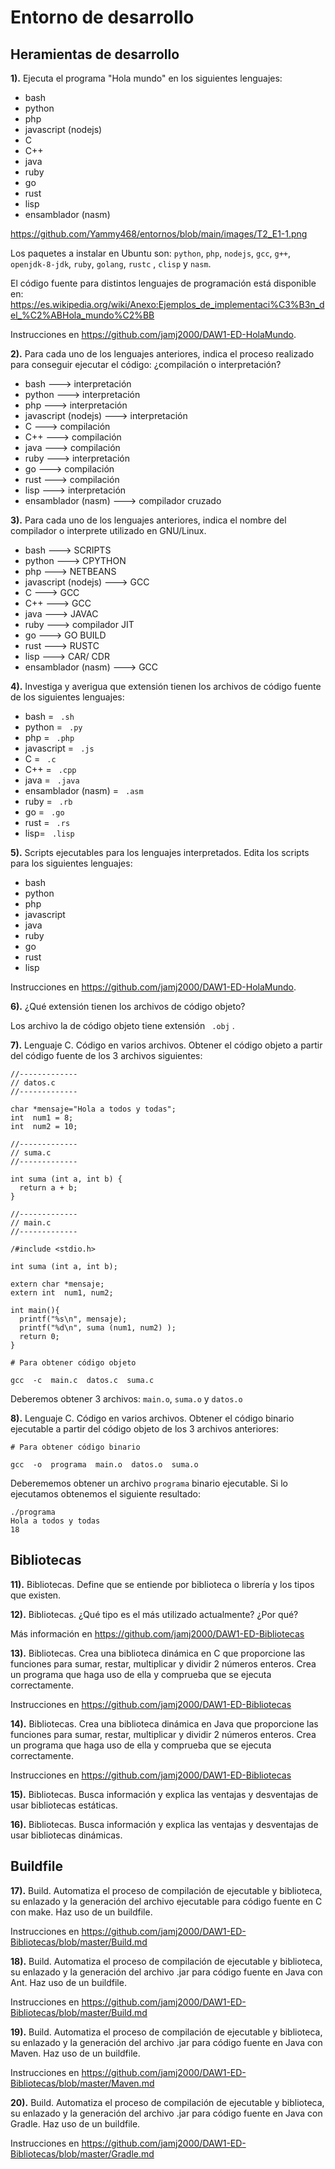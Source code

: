 # Entorno de desarrollo

## Heramientas de desarrollo

**1).** Ejecuta el programa "Hola mundo" en los siguientes lenguajes:

- bash
- python
- php
- javascript (nodejs)
- C
- C++
- java
- ruby
- go
- rust
- lisp
- ensamblador (nasm)

https://github.com/Yammy468/entornos/blob/main/images/T2_E1-1.png

Los paquetes a instalar en Ubuntu son: `python`, `php`, `nodejs`, `gcc`, `g++`, `openjdk-8-jdk`, `ruby`, `golang`, `rustc` , `clisp` y `nasm`.

El código fuente para distintos lenguajes de programación está disponible en: https://es.wikipedia.org/wiki/Anexo:Ejemplos_de_implementaci%C3%B3n_del_%C2%ABHola_mundo%C2%BB

Instrucciones en https://github.com/jamj2000/DAW1-ED-HolaMundo.



**2).** Para cada uno de los lenguajes anteriores, indica el proceso realizado para conseguir ejecutar el código: ¿compilación o interpretación?

- bash  --->  interpretación 
- python  --->  interpretación 
- php  --->  interpretación 
- javascript (nodejs)  --->  interpretación 
- C  --->  compilación 
- C++  --->  compilación 
- java  --->  compilación 
- ruby  --->  interpretación 
- go  --->  compilación 
- rust  --->  compilación 
- lisp  --->  interpretación 
- ensamblador (nasm)  --->  compilador cruzado 



**3).** Para cada uno de los lenguajes anteriores, indica el nombre del compilador o interprete utilizado en GNU/Linux.

- bash  --->  SCRIPTS
- python  --->  CPYTHON 
- php  --->  NETBEANS 
- javascript (nodejs)  --->  GCC 
- C  --->  GCC 
- C++  --->  GCC 
- java  --->  JAVAC
- ruby  --->  compilador JIT 
- go  --->  GO BUILD 
- rust  --->  RUSTC
- lisp  --->  CAR/ CDR
- ensamblador (nasm)  --->  GCC 



**4).** Investiga y averigua que extensión tienen los archivos de código fuente de los siguientes lenguajes:

   - bash = ``` .sh```
   - python = ``` .py```
   - php = ``` .php```
   - javascript = ``` .js```
   - C = ``` .c```
   - C++ = ``` .cpp```
   - java = ``` .java```
   - ensamblador (nasm) = ``` .asm```
   - ruby = ``` .rb```
   - go = ``` .go```
   - rust = ``` .rs```
   - lisp= ``` .lisp```



**5).** Scripts ejecutables para los lenguajes interpretados. Edita los scripts para los siguientes lenguajes:

   - bash
   - python
   - php
   - javascript
   - java
   - ruby
   - go
   - rust
   - lisp

Instrucciones en https://github.com/jamj2000/DAW1-ED-HolaMundo.



**6).** ¿Qué extensión tienen los archivos de código objeto?

Los archivo la de código objeto tiene extensión ``` .obj```
.

**7).** Lenguaje C. Código en varios archivos. Obtener el código objeto a partir del código fuente de los 3 archivos siguientes:

```lang-c
//-------------
// datos.c
//-------------

char *mensaje="Hola a todos y todas";
int  num1 = 8;
int  num2 = 10; 
```

```lang-c
//-------------
// suma.c
//-------------

int suma (int a, int b) {
  return a + b;
}
```

```lang-c
//-------------
// main.c
//-------------

/#include <stdio.h>

int suma (int a, int b);

extern char *mensaje;
extern int  num1, num2;

int main(){
  printf("%s\n", mensaje);
  printf("%d\n", suma (num1, num2) );
  return 0;
}
```

```lang-c
# Para obtener código objeto

gcc  -c  main.c  datos.c  suma.c
```

Deberemos obtener 3 archivos:  `main.o`,  `suma.o`  y `datos.o`



**8).** Lenguaje C. Código en varios archivos. Obtener el código binario ejecutable a partir del código objeto de los 3 archivos anteriores:

```lang-c
# Para obtener código binario

gcc  -o  programa  main.o  datos.o  suma.o
```

Deberememos obtener un archivo `programa` binario ejecutable. Si lo ejecutamos obtenemos el siguiente resultado:

```lang-c
./programa
Hola a todos y todas
18
```





## Bibliotecas

**11).** Bibliotecas. Define que se entiende por biblioteca o librería y los tipos que existen.



**12).** Bibliotecas. ¿Qué tipo es el más utilizado actualmente? ¿Por qué?

Más información en https://github.com/jamj2000/DAW1-ED-Bibliotecas



**13).** Bibliotecas. Crea una biblioteca dinámica en C que proporcione  las funciones para sumar, restar, multiplicar y dividir 2 números  enteros. Crea un programa que haga uso de ella y comprueba que se ejecuta  correctamente.

Instrucciones en https://github.com/jamj2000/DAW1-ED-Bibliotecas



**14).** Bibliotecas. Crea una biblioteca dinámica en Java que proporcione las funciones para sumar, restar, multiplicar y dividir 2 números  enteros. Crea un programa que haga uso de ella y comprueba que se ejecuta  correctamente.

Instrucciones en https://github.com/jamj2000/DAW1-ED-Bibliotecas



**15).** Bibliotecas. Busca información y explica las ventajas y desventajas de usar bibliotecas estáticas.



**16).** Bibliotecas. Busca información y explica las ventajas y desventajas de usar bibliotecas dinámicas.





## Buildfile

**17).** Build. Automatiza el proceso de compilación de ejecutable y  biblioteca, su enlazado y la generación del archivo ejecutable para  código fuente en C con make. Haz uso de un buildfile.    

Instrucciones en https://github.com/jamj2000/DAW1-ED-Bibliotecas/blob/master/Build.md 



**18).** Build. Automatiza el proceso de compilación de ejecutable y  biblioteca, su enlazado y la generación del archivo .jar para código  fuente en Java con Ant. Haz uso de un buildfile.    

Instrucciones en https://github.com/jamj2000/DAW1-ED-Bibliotecas/blob/master/Build.md 



**19).** Build. Automatiza el proceso de compilación de ejecutable y  biblioteca, su enlazado y la generación del archivo .jar para código  fuente en Java con Maven. Haz uso de un buildfile.    

Instrucciones en https://github.com/jamj2000/DAW1-ED-Bibliotecas/blob/master/Maven.md 



**20).** Build. Automatiza el proceso de compilación de ejecutable y  biblioteca, su enlazado y la generación del archivo .jar para código  fuente en Java con Gradle. Haz uso de un buildfile.    

Instrucciones en https://github.com/jamj2000/DAW1-ED-Bibliotecas/blob/master/Gradle.md 

